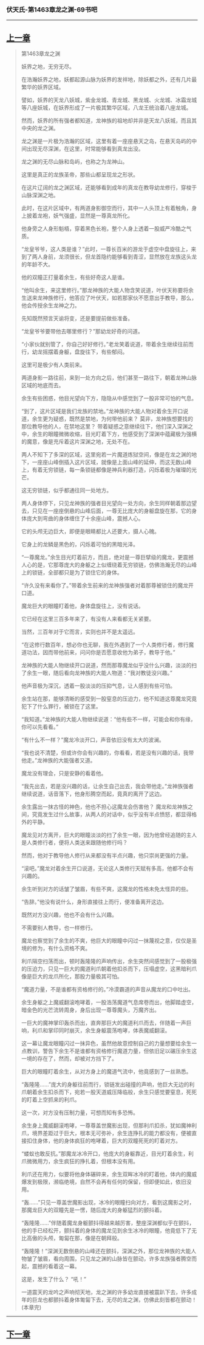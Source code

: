 ### 伏天氏-第1463章龙之渊-69书吧

--------
[上一章](./6f850b827ff7f0fa753d0e90bd0ebb25.md)
--------


>
>
>
>第1463章龙之渊
>
>妖界之地，无穷无尽。
>
>在浩瀚妖界之地，妖都起源山脉为妖界的发祥地，除妖都之外，还有几片最繁华的妖界区域。
>
>譬如，妖界的天龙八妖城，紫金龙城、青龙城、黑龙城、火龙城、冰霜龙城等八座妖城，在妖界形成了一片极其繁华区域，八龙王统治着八座龙城。
>
>然而，妖界的所有强者都知道，龙神族的祖地却并非是天龙八妖城，而且其中央的龙之渊。
>
>龙之渊是一片极为浩瀚的区域，这里有着一座座悬天之岛，在悬天岛屿的中间出现无尽深渊，在这里，时常能够看到真龙出没。
>
>龙之渊的无尽山脉和岛屿，也称之为龙神山。
>
>这里是真正的龙族圣帝，那些山都呈现龙之形状。
>
>在这片辽阔的龙之渊区域，还能够看到成年的真龙在教导幼龙修行，穿梭于山脉深渊之地。
>
>此时，在这片区域中，有两道身影御空而行，其中一人头顶上有着触角，身上披着龙袍，妖气强盛，显然是一尊真龙所化。
>
>他身旁之人身形魁梧，穿着黑色长袍，整个人身上透着一股威严冷酷之气质。
>
>“龙皇爷爷，这人类是谁？”此时，一尊长百米的游龙于虚空中盘旋往上，来到了两人身前，龙须很长，但龙首隐约能够看到青涩，显然放在龙族这头龙的年龄不大。
>
>他的双瞳正打量着余生，有些好奇这人是谁。
>
>“他叫余生，来这里修行。”那龙神族的大能人物含笑说道，叶伏天称要将余生送来龙神族修行，他答应了叶伏天，如若那家伙不愿意出手教导，那么，他会传授余生龙神之力。
>
>先知既然预言天谕将变，还是要提前做些准备。
>
>“龙皇爷爷要带他去哪里修行？”那幼龙好奇的问道。
>
>“小家伙就别管了，你自己好好修行。”老龙笑着说道，带着余生继续往前而行，幼龙摇摆着身躯，盘旋往下，有些郁闷。
>
>这里可是极少有人类前来。
>
>两道身影一路往前，来到一处方向之后，他们甚至一路往下，朝着龙神山脉区域的地底而去。
>
>余生有些困惑，他目光望向下方，隐隐从中感觉到了一股非常可怕的气息。
>
>“到了，这片区域是我们龙族的禁地。”龙神族的大能人物对着余生开口说道，余生更为疑惑，既然是禁地，为何带他前来？
>莫非，龙神族想要找的那位教导他的人，在禁地这里？
>带着疑惑之意继续往下，他们深入深渊之中，余生的眼瞳微微收缩，目光盯着下方，他感受到了深渊中蕴藏极为强横的魔意，像是充斥着这片深渊之地，无处不在。
>
>两人不知下了多深的区域，这里宛若一片魔道炼狱空间，像是在龙之渊的地下，一座座山峰倒插入这片区域，就像是上面山峰的延伸，而这无数山峰上，有着无穷锁链，每一条锁链都像是神兵利器打造，闪烁着极为璀璨的光芒。
>
>这无穷锁链，似乎都通往同一处地方。
>
>两人身体停下，只见龙神族的强者目光望向一处方向，余生同样朝着那边望去，只见在一座座倒悬的山峰后面，一尊无比庞大的身躯盘旋在那，它的身体庞大到弯曲的身体缠住了十余座山峰，震撼人心。
>
>它的头颅无边巨大，即便是眼睛都比人还要大，摄人心魄。
>
>它身上的龙鳞是黑色的，闪烁着可怕的黑暗光泽。
>
>“一尊魔龙。”余生目光盯着前方，而且，绝对是一尊巨擘级的魔龙，更震撼人心的是，它那尊庞大的身躯之上似缠绕着无穷锁链，仿佛浩瀚无尽的山峰上的锁链，全部都只是为了锁住它的身体。
>
>“许久没有来看你了。”带着余生前来的龙神族强者对着那尊被锁住的魔龙开口道。
>
>魔龙巨大的眼瞳盯着他，身体盘旋往上，没有说话。
>
>它已经在这里三百多年来了，有没有人来看都无关紧要。
>
>当然，三百年对于它而言，实则也并不是太遥远。
>
>“在这修行数百年，想必你也无聊，我在外遇到了一个人类修行者，修行魔道功法，因而带他前来，问问你是否愿意收他为弟子，教导于他。”
>
>龙神族的大能人物继续开口说道，然而那尊魔龙似乎没什么兴趣，淡淡的扫了余生一眼，随后看向龙神族的大能人物道：“我对教徒没兴趣。”
>
>他声音极为深沉，透着一股淡淡的压抑气息，让人感到有些可怕。
>
>余生站在那，能够清晰的感受到一股窒息的压迫力，他不知道这尊魔龙究竟犯下了什么罪行，被锁在了这里。
>
>“我知道。”龙神族的大能人物继续说道：“他有些不一样，可能会和你有缘，你可以先看看。”
>
>“有什么不一样？”魔龙冷淡开口，声音依旧没有太大的波澜。
>
>“我也说不清楚，但或许你会有兴趣的，你看看，若是没有兴趣的话，我带他走。”龙神族的大能强者又道。
>
>魔龙没有理会，只是安静的看着他。
>
>“我先出去，若是没兴趣的话，让余生自己出去，我会带他走。”龙神族强者继续说道，话音落下，他身形腾空而起，竟真的离开了这边。
>
>余生露出一抹古怪的神色，他也不担心这魔龙会伤害他？
>魔龙和龙神族之间，究竟发生过什么故事，从两人的对话中，似乎没有半点愤怒，都显得格外的平静。
>
>魔龙见对方离开，巨大的眼瞳淡淡的扫了余生一眼，因为他曾经追随的主人是人类修行者，便将人类送来跟随他修行吗？
>
>然而，他对于教导他人修行从来都没有半点兴趣，他只崇尚更强的力量。
>
>“滚吧。”魔龙对着余生开口说道，无论这人类修行天赋有多高，他都不会有兴趣的。
>
>余生听到对方的话皱了皱眉，有些不爽，这魔龙的性格未免太怪异的些。
>
>“告辞。”他没有说什么，身形直接往上而行，便准备离开这边。
>
>既然对方没兴趣，他也不会有什么兴趣。
>
>不需要别人教导，也一样修行。
>
>魔龙也察觉到了余生的不爽，他巨大的眼瞳中闪过一抹蔑视之意，仅仅是圣境的修为，有什么资格不爽。
>
>利爪隔空扫荡而出，顿时轰隆隆的声响传出，余生突然间感觉到了一股极强的压迫力，只见一巨大的魔道利爪朝着他扣杀而下，压塌虚空，这黑暗利爪像是巨大的龙爪所化，那股力量极其可怕。
>
>“魔道力量，不是谁都有资格修行的。”冷漠霸道的声音从魔龙的口中吐出。
>
>余生身躯之上魔威翻滚咆哮着，一股浩荡魔道气息席卷而出，他脚踏虚空，暗金色的光芒流转周身，身后出现一尊尊魔头，万魔齐出。
>
>一巨大的魔神掌印轰杀而出，直奔那巨大的魔道利爪而去，伴随着一声巨响，利爪和掌印同时崩灭，余生身躯震荡咆哮，体表魔威翻滚。
>
>这一幕让魔龙眼瞳闪过一抹异色，虽然他故意控制自己的力量想要给余生一点教训，警告下余生不是谁都有资格修行魔道力量，但依旧足以碾压余生这一境的存在了，然而，却被对方挡下了。
>
>巨大的眼瞳盯着余生，从对方身上的魔道气流中，他竟感到了一丝熟悉。
>
>“轰隆隆……”庞大的身躯往前而行，锁链发出碰撞的声响，他巨大无边的利爪朝着余生扣杀而下，宛若一股天道威压降临般，余生只感觉要窒息，死死的盯着上空抓来的利爪。
>
>这一次，对方没有压制力量，可想而知有多恐怖。
>
>余生身上魔威翻滚咆哮，一尊尊盖世魔影出现，但那利爪扣杀，犹如魔神利爪，境界差距过于巨大，根本无可弥补，余生连挣扎的能力都没有，便被直接扣住身体，他的身体疯狂的咆哮着，巨大的双瞳死死的盯着对方。
>
>“蝼蚁也敢反抗。”那魔龙冰冷开口，他庞大的身躯靠近，目光盯着余生，利爪微微用力，余生疯狂的挣扎着，但根本没有用。
>
>利爪还在用力，似要将他身体碾碎来，余生双眸冰冷的盯着他，体内的魔威爆发到极限，濒临绝境，自然不会再有任何的保留，但即便如此，依旧没用。
>
>“轰……”只见一尊盖世魔影出现，冰冷的眼瞳扫向对方，看到这魔影之时，那魔龙巨大的双瞳先是一愣，随后庞大的身躯猛烈的颤抖着。
>
>“轰隆隆……”伴随着魔龙身躯颤抖得越来越厉害，整座深渊都似乎在颤抖，他的手已经松开，颤抖着的身体的魔龙见到余生冰冷的眼瞳，他竟低下了无比高傲的头颅，匍匐在那，像是在朝拜般。
>
>“轰隆隆！”深渊无数倒悬的山峰还在颤抖，深渊之外，那位龙神族的大能人物皱了皱眉，看向周围，只见龙之渊的山脉皆在颤动，许多龙族强者腾空而起，震撼的看着这一幕。
>
>这是，发生了什么？
>“吼！”
>
>一道震天的龙吟之声响彻天地，龙之渊的许多幼龙直接被震趴下去，许多成年的巨龙也都颤抖着身体匍匐下去，无尽的龙之渊，仿佛此刻皆都在颤动！
>(本章完)
>
>

--------
[下一章](./3552e65e11506e74df4efa63fe06d72e.md)
--------
